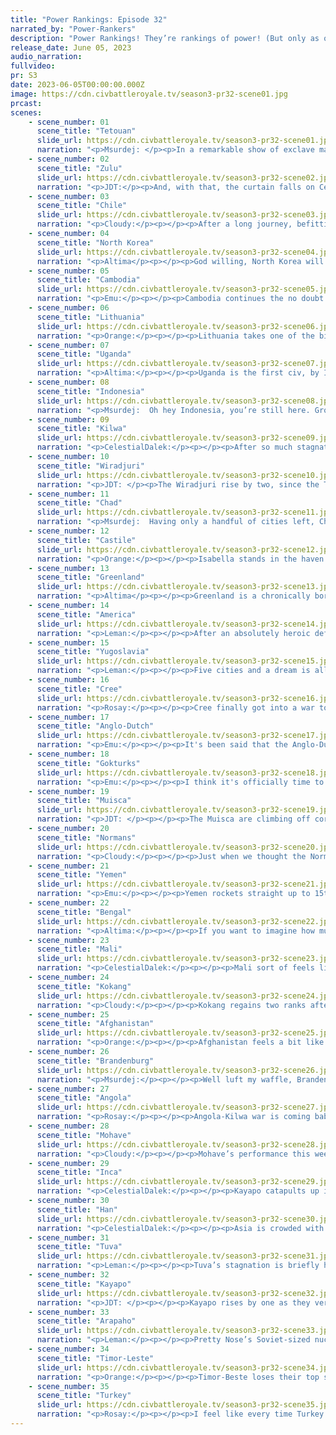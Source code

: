 ```yaml
---
title: "Power Rankings: Episode 32"
narrated_by: "Power-Rankers"
description: "Power Rankings! They’re rankings of power! (But only as of the instant of the end of the previous episode, as these are not meant to be future predictions!) Power Rankings!"
release_date: June 05, 2023
audio_narration:
fullvideo:
pr: S3
date: 2023-06-05T00:00:00.000Z
image: https://cdn.civbattleroyale.tv/season3-pr32-scene01.jpg
prcast:
scenes:
    - scene_number: 01
      scene_title: "Tetouan"
      slide_url: https://cdn.civbattleroyale.tv/season3-pr32-scene01.jpg
      narration: "<p>Msurdej: </p><p>In a remarkable show of exclave making, Lithuania managed to send a fleet down to Spain and take Marrakech, eliminating Tetouan in 35th place. From the start, we here in the Power Rankers didn’t  put much faith in ol’ Sayyida. The high point of his game was some early victories against a war with an unprepared Mali. But Mali would eventually come back and clobber Tetouan alongside the Normans, leaving them broken and battered until their inevitable death. The most impressive thing about them is how Lithuania managed to kill them. F </p>"
    - scene_number: 02
      scene_title: "Zulu"
      slide_url: https://cdn.civbattleroyale.tv/season3-pr32-scene02.jpg
      narration: "<p>JDT:</p><p>And, with that, the curtain falls on Cetshwayo. It's quite fitting how he died - exiled to a small Zulu reservation by colonials after a fruitless war, before dying fairly ignominiously shortly after watching his people crumble. Similar to reality, really. The Zulu initially came off as a promising front runner by settling 6 cities in part 1, rising to their all time highest position of 9th when combined with a fierce early military. They never quite converted that running start into anything useful, unfortunately. They had a few pointless wars with Kilwa and a few back-and-forths with Botswana, all the while continually stagnating behind the increasingly hostile cylinder. The seizure of their Madagascar colonies by Yemen began to harken their doom, as other powers began to smell blood in the water. Later, a joint Angolan-Timorese invasion, mere turns after a poor showing with Botswana, would cement their fate, exiled to their small Zululand reservation with a capitol in Ulundi for decades before the Angolans put them out of their misery. A relatively quaint end for a fairly quaint, and disappointing nation. At least it's historically accurate, and helped cement the rise of two potential contenders.</p>"
    - scene_number: 03
      scene_title: "Chile"
      slide_url: https://cdn.civbattleroyale.tv/season3-pr32-scene03.jpg
      narration: "<p>Cloudy:</p><p></p><p>After a long journey, befitting a very long country, we have reached the end of the road for Chile. We went into this season with very dim forecasts for working class hero Salvador Allende, whose previous performances in various AI games had ranged from mediocre to—more often than not—downright disastrous. Overall, we ranked them 49th, and I had them even lower. But at first, it seemed like Chile would amount to something after all. They settled a good amount of cities, allowing them to eclipse Rio de la Plata, a civ that had been widely expected to steamroll them. In fact, Chile probably peaked with their devastating invasion of Rio de la Plata, which resulted in them capturing several cities and securing Patagonia. Allende was never able to push farther, however. His attempts to assault the Rioplatense capital failed, as did his later attempts to take the last Rioplatense city, and by then it was clear that the Kayapo were the winners of the continent. Chile’s downfall was swift, as advanced Kayapo troops reduced them to Santiago in episode 31 and came back to finish them off in episode 32. Nevertheless, a finish in 33rd is 16 ranks better than we predicted, so on balance, it has to be considered a success.</p>"
    - scene_number: 04
      scene_title: "North Korea"
      slide_url: https://cdn.civbattleroyale.tv/season3-pr32-scene04.jpg
      narration: "<p>Altima</p><p></p><p>God willing, North Korea will die next part. I don’t care which order they die in. In our Power Ranker accuracy game, I think I benefit more from them dying first. But I just want them dead. They might survive. God knows it wouldn’t be the biggest AI cockup; the Mohave only have one direct border and that city is both puppetted and has no relevant units. It’s not a canal, so they can’t bring in boats without retaking Kaifeng and navigating that squiggly sea. North Korea may well survive the part. Please. Pray. Pray that they do not.</p>"
    - scene_number: 05
      scene_title: "Cambodia"
      slide_url: https://cdn.civbattleroyale.tv/season3-pr32-scene05.jpg
      narration: "<p>Emu:</p><p></p><p>Cambodia continues the no doubt impressive diplomacy that has kept them in control of their all-important original capital despite having been thoroughly outmatched since the ancient era. Sometimes it takes a leader like Sihanouk to remind us that winning isn't everything and there's more than one way to play this game.</p>"
    - scene_number: 06
      scene_title: "Lithuania"
      slide_url: https://cdn.civbattleroyale.tv/season3-pr32-scene06.jpg
      narration: "<p>Orange:</p><p></p><p>Lithuania takes one of the biggest drops since the Permians losing 15 places and within a single part being put into an almost dead situation. Three of the top civs jumped on them and now they have been reduced to 4 cities on the brink of death. Early on I had been really hoping Lithuania would be the ones to rule Europe rather than Brandenburg who dominated the tests, but alas it wasn’t meant to be. Gediminas failed again and again to be aggressive, choosing to sit on his hide and let the Permians and Turkey take everything and letting Brandenburg settle the entirety of Scandinavia. But now, their best hope for the future is to peace out while they still can and live the rest of their existence as a rump in the frigid north. </p>"
    - scene_number: 07
      scene_title: "Uganda"
      slide_url: https://cdn.civbattleroyale.tv/season3-pr32-scene07.jpg
      narration: "<p>Altima:</p><p></p><p>Uganda is the first civ, by InfoAddict stats, to hit a military so bad it’s cell gets colored red. They are also, by game-assigned color, a red civ. This pleases me.</p>"
    - scene_number: 08
      scene_title: "Indonesia"
      slide_url: https://cdn.civbattleroyale.tv/season3-pr32-scene08.jpg
      narration: "<p>Msurdej:  Oh hey Indonesia, you’re still here. Groovy. Even if you died next part first thing, you’d still have done better than expected. Good for you.</p>"
    - scene_number: 09
      scene_title: "Kilwa"
      slide_url: https://cdn.civbattleroyale.tv/season3-pr32-scene09.jpg
      narration: "<p>CelestialDalek:</p><p></p><p>After so much stagnation and being forgettable, Angola finally declares war on Kilwa. This should be an easy war on paper, but there’s one problem: Kilwa has the perfect terrain to defend against. Angola needs to shovel their land units through two one-tile passes, which will prove difficult. If the meatgrinder continues long enough, Kilwa’s meat will be ground first, so they really need to bank on a quick and deadly war.</p>"
    - scene_number: 10
      scene_title: "Wiradjuri"
      slide_url: https://cdn.civbattleroyale.tv/season3-pr32-scene10.jpg
      narration: "<p>JDT: </p><p>The Wiradjuri rise by two, since the Timorese are satisfied with their current gains in Australia and other rumps are dying faster. Having solidified himself as the worst contender to have come out of East Australia, Wiradydane’s days are now numbered, as he gets to relax in his new home in the Shire. At least, until Sauron and Saruman start eyeing him again. </p>"
    - scene_number: 11
      scene_title: "Chad"
      slide_url: https://cdn.civbattleroyale.tv/season3-pr32-scene11.jpg
      narration: "<p>Msurdej:  Having only a handful of cities left, Chad is trying to get back in the game by attacking weaker civs. Unfortunately for him, Cambodia is miles away, and Deby doesn’t have the navy or the gumption Lithuania had for exclave making.</p>"
    - scene_number: 12
      scene_title: "Castile"
      slide_url: https://cdn.civbattleroyale.tv/season3-pr32-scene12.jpg
      narration: "<p>Orange:</p><p></p><p>Isabella stands in the haven of her people, the frozen city of Burgos, contemplating the new life given to her. During her short period on the sub she saw a ranking of the civs with her at the bottom. But once word went around of the unexpected arrivals to the sub, quickly she saw people began discussing and arguing over where her civ should be placed. The last thing she heard before she left to meet up with her people’s expedition was a few sub-dwellers saying they would place her in 2nd, a good thought to leave on. Looking upon where she stood now, she did not quite believe the sentiment, but hoped that maybe, just maybe, she could turn it into reality…</p><p></p><p>(Psst you should totally go read my comic)</p>"
    - scene_number: 13
      scene_title: "Greenland"
      slide_url: https://cdn.civbattleroyale.tv/season3-pr32-scene13.jpg
      narration: "<p>Altima</p><p></p><p>Greenland is a chronically boring civ. This much is certain; they never commit to their operations enough to see them through when they even bother to start them. Their stats suck eggs. Stronger civs bar most of their paths. Now, some may look at how badly America’s knees just got ground down during their war against Arapaho and think, “Well, Greenland could probably exploit that,” but they would be wrong. See, America, who just got done waging three hundred years of war, still has roughly four times the military score of Greenland, and Greenland doesn’t have Han’s gumption to try rolling those odds. Yes, even in spite of just giving a chunk of their turf to foreign powers, America STILL outstats Greenland. The only thing Greenland has going for it is just not being in anyone else’s way. We’ll see how long that shield holds before someone like the Anglo Dutch or the Brandenburgs get bored.</p>"
    - scene_number: 14
      scene_title: "America"
      slide_url: https://cdn.civbattleroyale.tv/season3-pr32-scene14.jpg
      narration: "<p>Leman:</p><p></p><p>After an absolutely heroic defense America sort of messed up by handing over several core cities in exchange for survival. On the surface, this is really bad. America was holding pretty well, and even flipping Arapaho cities. (We call this, pulling a Yugoslavia) However, let’s be honest. Arapaho has two million soldiers and like a hundred nukes. It was only a matter of time before America would have been irradiated. I know it’s sad for America fans, America’s basically out of the game, but I’m gonna be honest, America was out as soon as Arapaho declared war. At least now, America has a usable set of cities that could maybe be used to attack Greenland or something. </p><p></p><p>The border gore however is inexcusable Jesus Christ.</p>"
    - scene_number: 15
      scene_title: "Yugoslavia"
      slide_url: https://cdn.civbattleroyale.tv/season3-pr32-scene15.jpg
      narration: "<p>Leman:</p><p></p><p>Five cities and a dream is all Yugoslavia has. All their neighbors made gains this week. Outside of embarrassing Brandenburg again, I don’t really expect much out of Tito anymore.</p>"
    - scene_number: 16
      scene_title: "Cree"
      slide_url: https://cdn.civbattleroyale.tv/season3-pr32-scene16.jpg
      narration: "<p>Rosay:</p><p></p><p>Cree finally got into a war to contain Arapaho, Cree is not going to contain and has already lost their capital. Granted losing your capital isn’t always a game over, just look at the Gokturks, there really isn’t anywhere that Cree can go to expand anymore without taking heavy losses. This is all just assuming Arapaho peaces out now too, I'm expecting Cree to get pushed all the way back to Alaska at the very least.</p>"
    - scene_number: 17
      scene_title: "Anglo-Dutch"
      slide_url: https://cdn.civbattleroyale.tv/season3-pr32-scene17.jpg
      narration: "<p>Emu:</p><p></p><p>It's been said that the Anglo-Dutch need until the midgame to get going, and this run has certainly bore that out. It's a nice turnaround story and all (even if completely overshadowed by the meteoric rise of Timor), but even with a very weak Brandenburg and absolutely laughable opposition to the south, it's not nearly enough to give Fredless Willy a ghost of a chance in this dog-eat-dog cylinder. At the end of the day, the Anglo-Dutch are just what everyone assumed them to be at the beginning of this royale: a nice, juicy Brandenburger with cheese. It's just taken them longer than anyone expected to get to it.</p>"
    - scene_number: 18
      scene_title: "Gokturks"
      slide_url: https://cdn.civbattleroyale.tv/season3-pr32-scene18.jpg
      narration: "<p>Emu:</p><p></p><p>I think it's officially time to say the Gokturks' time is up. At this point they'd even lose to the diminished Cree, and they'd get rolled by their old rivals Tuva. Han, with their nearly 1 million military score without nukes? Forget about it. At this point the Gokturks have entered the old haunt of the former great power: a position in which they're very much out of the running, but their lands are large enough that whoever snaps them up first will decide the fate of the region. I can't imagine Qaghan takes a lot of solace in that.</p>"
    - scene_number: 19
      scene_title: "Muisca"
      slide_url: https://cdn.civbattleroyale.tv/season3-pr32-scene19.jpg
      narration: "<p>JDT: </p><p></p><p>The Muisca are climbing off corpses right now. Let's face it - they’re a low-mid tier power in a region with 4 global powers. They have wasted away every single opportunity to expand beyond their current boundaries. Their tech is hopelessly behind their neighbours, and so is their army. At this rate, the Muisca's doom isn't a matter of if, it's a matter of when and whom.</p>"
    - scene_number: 20
      scene_title: "Normans"
      slide_url: https://cdn.civbattleroyale.tv/season3-pr32-scene20.jpg
      narration: "<p>Cloudy:</p><p></p><p>Just when we thought the Normans had peaked, the death of Tetouan opened up a path into Iberia, and Robert Guiscard finally managed to do what he had been trying and failing to do for centuries: kill Castile.</p><p></p><p>OR SO HE THOUGHT....</p>"
    - scene_number: 21
      scene_title: "Yemen"
      slide_url: https://cdn.civbattleroyale.tv/season3-pr32-scene21.jpg
      narration: "<p>Emu:</p><p></p><p>Yemen rockets straight up to 15th, but at this stage in the game that isn't really a huge honor. Their main problem is they don't really have a core. I mean, the vast majority of Arabia is Turkish, and Yemeni territory mostly comprises a thin strip of coast on the African continent. In days past, they pumped out impressive stats anyway, but however they did it then, they can't do it now. They’ve had ample opportunity to place themselves among the world's great powers, from the opening in Turkish Arabia to the general weakness of Kilwa, but inaction has brought them to a point where Timor could easily sail a fleet over and outgun them in their own backyard. As always, our Arabian contestant drops out of relevance as we move into the late game.</p>"
    - scene_number: 22
      scene_title: "Bengal"
      slide_url: https://cdn.civbattleroyale.tv/season3-pr32-scene22.jpg
      narration: "<p>Altima:</p><p></p><p>If you want to imagine how much more interesting Lauryn Hill is than Bengal, take how boring they’ve been, and invert it. You’ll be in a pretty good ballpark. I’m choosing to talk about the Great Musician the game randomly chose to give Bengal. If Bengal came up in a conversation about Lauryn Hill, this would not be inverted. I’d recommend JD Signifier’s video on her, “It’s Tough Loving Lauryn Hill,” for more context into her and the background that created her.</p>"
    - scene_number: 23
      scene_title: "Mali"
      slide_url: https://cdn.civbattleroyale.tv/season3-pr32-scene23.jpg
      narration: "<p>CelestialDalek:</p><p></p><p>Mali sort of feels like Angola’s underachieving cousin. They’re obviously impressive and not dead, but Angola gets all the attention by killing a weak Zulu and fighting Kilwa. Why can’t Mali get some attention? But no, they have to wait until a border with Yugoslavia opens up, or a war with some other civ. They are in a solid position, they just need activity to stop being the upper-middle of the pack and start being upper.</p>"
    - scene_number: 24
      scene_title: "Kokang"
      slide_url: https://cdn.civbattleroyale.tv/season3-pr32-scene24.jpg
      narration: "<p>Cloudy:</p><p></p><p>Kokang regains two ranks after apparently fighting off the much more advanced Mohave navy. At first it looked like Kokang could collapse, with Mohave forces making it as far as mainland China, but Kokang managed to turn it around and ended the episode with all the same cities they held at the start of the war, except Guilin, which was razed. Mohave could come back for round 2 at any time, but for now we’re going to let Olive Yang have this win.</p>"
    - scene_number: 25
      scene_title: "Afghanistan"
      slide_url: https://cdn.civbattleroyale.tv/season3-pr32-scene25.jpg
      narration: "<p>Orange:</p><p></p><p>Afghanistan feels a bit like the border between civs that have a chance and civs that are strong but destined to die. I don’t see them having a chance and they still refuse to build a proper army or do anything, content to live out their days waiting to be wiped by Turkey, or if I had my way, Yemen.</p>"
    - scene_number: 26
      scene_title: "Brandenburg"
      slide_url: https://cdn.civbattleroyale.tv/season3-pr32-scene26.jpg
      narration: "<p>Msurdej:</p><p></p><p>Well luft my waffle, Brandenburg has finally done something. Seeing the weakness in Lithuania and tired of their exclave making, Brandenburg has joined in with Turkey and Tuva to take Gedimas down a peg.  While they didn’t take most of the alliance, Frederick managed to get most of Finland under his control, and is still able to make some serious gains. After that though, he will have to be cautious, as Brandenburg now shares a much larger border with Turkey.</p>"
    - scene_number: 27
      scene_title: "Angola"
      slide_url: https://cdn.civbattleroyale.tv/season3-pr32-scene27.jpg
      narration: "<p>Rosay:</p><p></p><p>Angola-Kilwa war is coming baby, and the tech difference alone is large enough to say that Angola is likely to take what remains of mainland Kilwa. Last time this happened it didn’t really go anywhere, but that was when the jungle and Botswana were in the way, without those two things it’s a sweep. Though Angola probably isn’t going to take those Madagascar cities due to the slight problem of all their ships being on the other side of Africa</p>"
    - scene_number: 28
      scene_title: "Mohave"
      slide_url: https://cdn.civbattleroyale.tv/season3-pr32-scene28.jpg
      narration: "<p>Cloudy:</p><p></p><p>Mohave’s performance this week left something to be desired. After initially making gains against Kokang, they later lost everything they had taken, and somewhere along the way they developed a severe happiness problem, severely damaging their stats and causing them to raze Guilin. At the same time, the Arapaho are rapidly and efficiently consolidating North America, and might soon be too strong for Mohave to fight. Our verdict is that we need to see fireworks from Irataba ASAP. </p><p></p><p>But hey, at least they might kill North Korea.</p>"
    - scene_number: 29
      scene_title: "Inca"
      slide_url: https://cdn.civbattleroyale.tv/season3-pr32-scene29.jpg
      narration: "<p>CelestialDalek:</p><p></p><p>Kayapo catapults up into 4th and takes Inca below them. But here’s why I think that Kayapo is still worse than the Inca. Despite Kayapo’s tech rebounding above Inca, they are still trailing the Inca in production and military. In the event of a war, while the land battle may prove to be a stalemate, Kayapo does not have much navy. Most of their Chilean holdings would be insanely vulnerable, and taking them would significantly widen the front, something that Kayapo cannot afford. That said, is a war likely? I don’t think so. But I think Inca is even better than we’re giving them credit for.</p><p></p><p>At this point, though, I don’t really hate Kayapo as much anymore. The large cities that plagued my OCD have been partially remedied by taking over other lands. Their colors are actually kind of good. And because they’re being aggressive now it feels less like their high ranking was delivered on a silver platter. I still think that they are slightly overranked, but I’m fighting a losing battle among the other PRs. It may seem weird to spend most of the time talking about Kayapo, but Inca’s ranking is intricately tied to Kayapo’s: the better Kayapo is, the bigger threat they represent to the Inca, and vice versa. </p>"
    - scene_number: 30
      scene_title: "Han"
      slide_url: https://cdn.civbattleroyale.tv/season3-pr32-scene30.jpg
      narration: "<p>CelestialDalek:</p><p></p><p>Asia is crowded with top civs, from Turkey to Timor to Tuva. But Han is special, and not just because their name doesn’t start with T. Their unit composition consists of a large amount of Mobile SAMs, which seems to be helping, since they’re now second in military stats. Their production is nothing to be scoffed at, and they have good science as well. What they need next is a non-empty wars list.</p>"
    - scene_number: 31
      scene_title: "Tuva"
      slide_url: https://cdn.civbattleroyale.tv/season3-pr32-scene31.jpg
      narration: "<p>Leman:</p><p></p><p>Tuva’s stagnation is briefly halted as they pick off a couple cities from a dying Lithuania, they’re still not looking anywhere near as powerful as they were a few parts ago. Technologically backwards and with a relatively small army, Tuva is looking less like a top five power and more like Turkish delight. </p><p></p><p>That being said, the foundation of a comeback is still there. 40 cities is still a lot, they still have a solid production, and they have doubled their military in the last episode. There’s still a few targets left, like Gokturks, but honestly Tuva needs to buckle down and improve that economy, and they’ll be right back on top in no time.</p>"
    - scene_number: 32
      scene_title: "Kayapo"
      slide_url: https://cdn.civbattleroyale.tv/season3-pr32-scene32.jpg
      narration: "<p>JDT: </p><p></p><p>Kayapo rises by one as they very firmly establish themselves in the top tier. They have once again risen to first in science, hosting some of the most population-high cities on the cylinder. Their army is fairly competent, with a very good amount of nukes in their back pocket, their production is pretty good, and they have shown ample aggression through their dismantling of Chile. We now await in bated breath to see where the war turtle will go next, because if they look to their east, they may find dividends. </p>"
    - scene_number: 33
      scene_title: "Arapaho"
      slide_url: https://cdn.civbattleroyale.tv/season3-pr32-scene33.jpg
      narration: "<p>Leman:</p><p></p><p>Pretty Nose’s Soviet-sized nuclear stockpile finally comes in handy, by scaring America into giving away five cities. That’s absolutely stellar given how terrible it was looking for Arapaho last part. Then Arapaho followed it up by going right back to war with their old nemesis, Cree. Cree’s now on the ropes, dropping four cities as Arapaho continues to assert its dominance as the clear favorite of North America. Pretty soon its just going to be Arapaho and Mohave on the continent, but as the latter’s off losing ships in Asia, I know who I’d bet on.</p>"
    - scene_number: 34
      scene_title: "Timor-Leste"
      slide_url: https://cdn.civbattleroyale.tv/season3-pr32-scene34.jpg
      narration: "<p>Orange:</p><p></p><p>Timor-Beste loses their top spot to Turkey as Turkey takes a big chomp of Lithuania and T-L just rebuilds their new Australian lands. But this rebuilding of a continent does mean that T-L has 1.5k more production than Turkey in second place which is massive, 6.2k vs 4.7k. They also have phenomenal science and a whopping 50 cities. T-L has the empire of a dominant superpower and soon they will be back in the top slot…</p>"
    - scene_number: 35
      scene_title: "Turkey"
      slide_url: https://cdn.civbattleroyale.tv/season3-pr32-scene35.jpg
      narration: "<p>Rosay:</p><p></p><p>I feel like every time Turkey’s top seed is threatened they just invade a neighboring civ and go back to the top spot. Just look back at parts 26-27 when Turkey was placed 4th on the 26th PRs then immediately took out the Permians and went back to top seed. Fast forward to now when they finally were mostly agreed on to be second place with others like Arapaho and Kayapo looking like future contenders, then boom Turkey invades Lithuania and now they’re back on top. Now granted there is dissent this time around about Turkey's top placement and Timor really just needs to pull off a successful invasion of Asia and the dynamic shifts against. But yeah, Turkey wiped Lithuania off the map.</p>"
---
```

